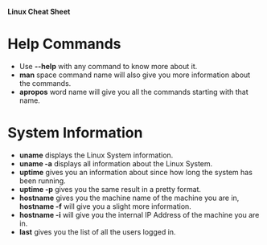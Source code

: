 __Linux Cheat Sheet__
# Help Commands
- Use __--help__ with any command to know more about it.
- __man__ space command name will also give you more information about the commands.
- __apropos__ word name will give you all the commands starting with that name.

# System Information
- __uname__ displays the Linux System information.
- __uname -a__ displays all information about the Linux System.
- __uptime__ gives you an information about since how long the system has been running.
- __uptime -p__ gives you the same result in a pretty format.
- __hostname__ gives you the machine name of the machine you are in, __hostname -f__ will give you a slight more information.
- __hostname -i__ will give you the internal IP Address of the machine you are in.
- __last__ gives you the list of all the users logged in.
